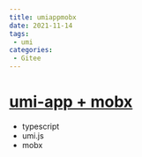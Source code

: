 ```yaml
---
title: umiappmobx
date: 2021-11-14
tags:
 - umi
categories:
 - Gitee
---
```

# [umi-app + mobx](https://gitee.com/garvinew/umi-app)

+ typescript
+ umi.js
+ mobx


